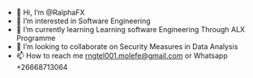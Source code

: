 - 👋 Hi, I’m @RalphaFX
- 👀 I’m interested in Software Engineering
- 🌱 I’m currently learning Learning software Engineering Through ALX Programme
- 💞️ I’m looking to collaborate on Security Measures in Data Analysis
- 📫 How to reach me rngtel001.molefe@gmail.com or Whatsapp +26668713064

<!---
RalphaFX/RalphaFX is a ✨ special ✨ repository because its `README.md` (this file) appears on your GitHub profile.
You can click the Preview link to take a look at your changes.
--->
